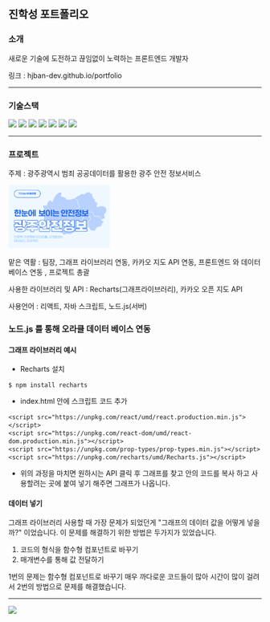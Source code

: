 ## 진학성 포트폴리오


### 소개  
새로운 기술에 도전하고 끊임없이 노력하는 프론트엔드 개발자 

링크 : hjban-dev.github.io/portfolio

-- -- --

### 기술스택
<img src="https://img.shields.io/badge/Java-007396?style=for-the-badge&logo=java&logoColor=white"/> <span/>
<img src="https://img.shields.io/badge/HTML5-E34F26?style=for-the-badge&logo=HTML5&logoColor=white"/> 
<img src="https://img.shields.io/badge/CSS3-1572B6?style=for-the-badge&logo=CSS3&logoColor=white"/> 
<img src="https://img.shields.io/badge/JavaScript-F7DF1E?style=for-the-badge&logo=JavaScript&logoColor=white"/> 
<img src="https://img.shields.io/badge/React-61DAFB?style=for-the-badge&logo=React&logoColor=black">
<img src="https://img.shields.io/badge/Node.js-339933?style=for-the-badge&logo=Node.js&logoColor=white"/>
<img src="https://img.shields.io/badge/MySQL-4479A1?style=for-the-badge&logo=MySQL&logoColor=white"/>

-- -- --
### 프로젝트

주제 : 광주광역시 범죄 공공데이터를 활용한 광주 안전 정보서비스

<img src="./hakseong_portfolio/src/components/img/광주안전정보_Main.png" width="40%" height="30%" title="px(픽셀) 크기 설정" alt="G-Main"></img>


맡은 역활 : 팀장, 그래프 라이브러리 연동, 카카오 지도 API 연동, 프론트엔드 와 데이터베이스 연동 , 프로젝트 총괄

사용한 라이브러리 및 API : Recharts(그래프라이브러리), 카카오 오픈 지도 API

사용언어 : 리액트, 자바 스크립트, 노드.js(서버)

### 노드.js 를 통해 오라클 데이터 베이스 연동





#### 그래프 라이브러리 예시
- Recharts 설치

~~~
$ npm install recharts
~~~

- index.html 안에 스크립트 코드 추가
~~~
<script src="https://unpkg.com/react/umd/react.production.min.js"></script>
<script src="https://unpkg.com/react-dom/umd/react-dom.production.min.js"></script>
<script src="https://unpkg.com/prop-types/prop-types.min.js"></script>
<script src="https://unpkg.com/recharts/umd/Recharts.js"></script>
~~~
- 위의 과정을 마치면 원하시는 API 클릭 후 그래프를 찾고 안의 코드를 복사 하고 사용할려는 곳에 붙여 넣기 해주면 그래프가 나옵니다.
  
#### 데이터 넣기  
그래프 라이브러리 사용할 때 가장 문제가 되었던게 "그래프의 데이터 값을 어떻게 넣을까?" 이었습니다.
이 문제를 해결하기 위한 방법은 두가지가 있었습니다.
1. 코드의 형식을 함수형 컴포넌트로 바꾸기
2. 매개변수를 통해 값 전달하기

1번의 문제는 함수형 컴포넌트로 바꾸기 매우 까다로운 코드들이 많아 시간이 많이 걸려서 2번의 방법으로 문제를 해결했습니다.










-- -- --
<img src="https://github-readme-stats.vercel.app/api?username=HarryJin12&show_icons=true">
